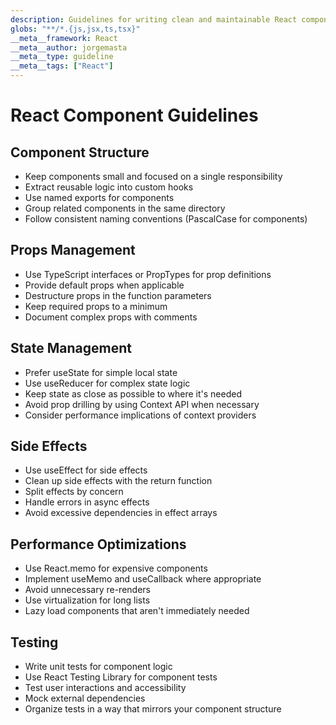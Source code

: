 ```yaml
---
description: Guidelines for writing clean and maintainable React components
globs: "**/*.{js,jsx,ts,tsx}"
__meta__framework: React
__meta__author: jorgemasta
__meta__type: guideline
__meta__tags: ["React"]
---
```


# React Component Guidelines

## Component Structure

- Keep components small and focused on a single responsibility
- Extract reusable logic into custom hooks
- Use named exports for components
- Group related components in the same directory
- Follow consistent naming conventions (PascalCase for components)

## Props Management

- Use TypeScript interfaces or PropTypes for prop definitions
- Provide default props when applicable
- Destructure props in the function parameters
- Keep required props to a minimum
- Document complex props with comments

## State Management

- Prefer useState for simple local state
- Use useReducer for complex state logic
- Keep state as close as possible to where it's needed
- Avoid prop drilling by using Context API when necessary
- Consider performance implications of context providers

## Side Effects

- Use useEffect for side effects
- Clean up side effects with the return function
- Split effects by concern
- Handle errors in async effects
- Avoid excessive dependencies in effect arrays

## Performance Optimizations

- Use React.memo for expensive components
- Implement useMemo and useCallback where appropriate
- Avoid unnecessary re-renders
- Use virtualization for long lists
- Lazy load components that aren't immediately needed

## Testing

- Write unit tests for component logic
- Use React Testing Library for component tests
- Test user interactions and accessibility
- Mock external dependencies
- Organize tests in a way that mirrors your component structure